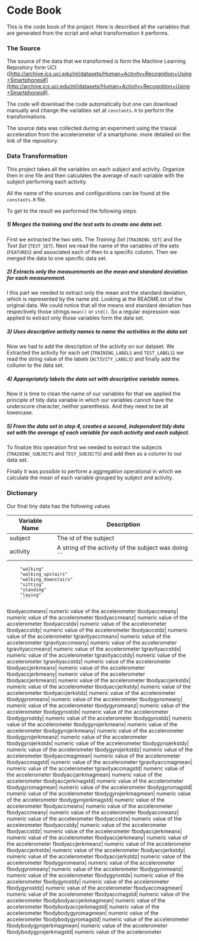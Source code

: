 Code Book
==

This is the code book of the project. Here is described all the variables
that are generated from the script and what transformation it performs.

### The Source

The source of the data that we transformed is form the Machine Learning Repository form UCI
([http://archive.ics.uci.edu/ml/datasets/Human+Activity+Recognition+Using+Smartphones#](http://archive.ics.uci.edu/ml/datasets/Human+Activity+Recognition+Using+Smartphones#).

The code will download the code automatically but one can download manually and change the variables
set at `constants.R` to perform the transformations.

The source data was collected during an experiment using the triaxial acceleration from the accelerometer of a
smartphone. more detailed on the link of the repository.

### Data Transformation

This project takes all the variables on each subject and activity. Organize then in one file and then
calculates the average of each variable with the subject performing each activity.

All the name of the sources and configurations can be found at the `constants.R` file.

To get to the result we performed the following steps.

##### 1) Merges the training and the test sets to create one data set.

First we extracted the two sets. The *Training Set* (`TRAINING_SET`) and the *Test Set* (`TEST_SET`).
Next we read the name of the variables of the sets (`FEATURES`) and associated each of then
to a specific column. Then we merged the data to one specific data set.

##### 2) Extracts only the measurements on the mean and standard deviation for each measurement.

I this part we needed to extract only the mean and the standard deviation, which is represented by the
name std. Looking at the README.txt of the original data. We could notice that all the means and
standard deviation has respectively those strings `mean()` or `std()`. So a regular expression was applied to
extract only those variables form the data set.

##### 3) Uses descriptive activity names to name the activities in the data set

Now we had to add the description of the activity on our dataset. We Extracted the activity for each
set (`TRAINING_LABELS` and `TEST_LABELS`) we read the string value of the labels (`ACTIVITY_LABELS`)
and finally add the collumn to the data set.

##### 4) Appropriately labels the data set with descriptive variable names.

Now it is time to clean the name of our variables for that we applied the principle of tidy data variable
in which our variables cannot have the underscore character, neither parenthesis. And they need to be all
lowercase.

##### 5) From the data set in step 4, creates a second, independent tidy data set with the average of each variable for each activity and each subject.

To finalize this operation first we needed to extract the subjects (`TRAINING_SUBJECTS` and `TEST_SUBJECTS`)
and add then as a column to our data set.

Finally it was possible to perform a aggregation operational in which we calculate the mean of each
variable grouped by subject and activity.

### Dictionary

Our final tiny data has the following values

|Variable Name|Description|
|---|---|
subject| The id of the subject
activity| A string of the activity of the subject was doing ```
         "walking"
         "walking_upstairs"
         "walking_downstairs"
         "sitting"
         "standing"
         "laying"
         ```
tbodyaccmeanx| numeric value of the accelerometer
tbodyaccmeany| numeric value of the accelerometer
tbodyaccmeanz| numeric value of the accelerometer
tbodyaccstdx| numeric value of the accelerometer
tbodyaccstdy| numeric value of the accelerometer
tbodyaccstdz| numeric value of the accelerometer
tgravityaccmeanx| numeric value of the accelerometer
tgravityaccmeany| numeric value of the accelerometer
tgravityaccmeanz| numeric value of the accelerometer
tgravityaccstdx| numeric value of the accelerometer
tgravityaccstdy| numeric value of the accelerometer
tgravityaccstdz| numeric value of the accelerometer
tbodyaccjerkmeanx| numeric value of the accelerometer
tbodyaccjerkmeany| numeric value of the accelerometer
tbodyaccjerkmeanz| numeric value of the accelerometer
tbodyaccjerkstdx| numeric value of the accelerometer
tbodyaccjerkstdy| numeric value of the accelerometer
tbodyaccjerkstdz| numeric value of the accelerometer
tbodygyromeanx| numeric value of the accelerometer
tbodygyromeany| numeric value of the accelerometer
tbodygyromeanz| numeric value of the accelerometer
tbodygyrostdx| numeric value of the accelerometer
tbodygyrostdy| numeric value of the accelerometer
tbodygyrostdz| numeric value of the accelerometer
tbodygyrojerkmeanx| numeric value of the accelerometer
tbodygyrojerkmeany| numeric value of the accelerometer
tbodygyrojerkmeanz| numeric value of the accelerometer
tbodygyrojerkstdx| numeric value of the accelerometer
tbodygyrojerkstdy| numeric value of the accelerometer
tbodygyrojerkstdz| numeric value of the accelerometer
tbodyaccmagmean| numeric value of the accelerometer
tbodyaccmagstd| numeric value of the accelerometer
tgravityaccmagmean| numeric value of the accelerometer
tgravityaccmagstd| numeric value of the accelerometer
tbodyaccjerkmagmean| numeric value of the accelerometer
tbodyaccjerkmagstd| numeric value of the accelerometer
tbodygyromagmean| numeric value of the accelerometer
tbodygyromagstd| numeric value of the accelerometer
tbodygyrojerkmagmean| numeric value of the accelerometer
tbodygyrojerkmagstd| numeric value of the accelerometer
fbodyaccmeanx| numeric value of the accelerometer
fbodyaccmeany| numeric value of the accelerometer
fbodyaccmeanz| numeric value of the accelerometer
fbodyaccstdx| numeric value of the accelerometer
fbodyaccstdy| numeric value of the accelerometer
fbodyaccstdz| numeric value of the accelerometer
fbodyaccjerkmeanx| numeric value of the accelerometer
fbodyaccjerkmeany| numeric value of the accelerometer
fbodyaccjerkmeanz| numeric value of the accelerometer
fbodyaccjerkstdx| numeric value of the accelerometer
fbodyaccjerkstdy| numeric value of the accelerometer
fbodyaccjerkstdz| numeric value of the accelerometer
fbodygyromeanx| numeric value of the accelerometer
fbodygyromeany| numeric value of the accelerometer
fbodygyromeanz| numeric value of the accelerometer
fbodygyrostdx| numeric value of the accelerometer
fbodygyrostdy| numeric value of the accelerometer
fbodygyrostdz| numeric value of the accelerometer
fbodyaccmagmean| numeric value of the accelerometer
fbodyaccmagstd| numeric value of the accelerometer
fbodybodyaccjerkmagmean| numeric value of the accelerometer
fbodybodyaccjerkmagstd| numeric value of the accelerometer
fbodybodygyromagmean| numeric value of the accelerometer
fbodybodygyromagstd| numeric value of the accelerometer
fbodybodygyrojerkmagmean| numeric value of the accelerometer
fbodybodygyrojerkmagstd| numeric value of the accelerometer

